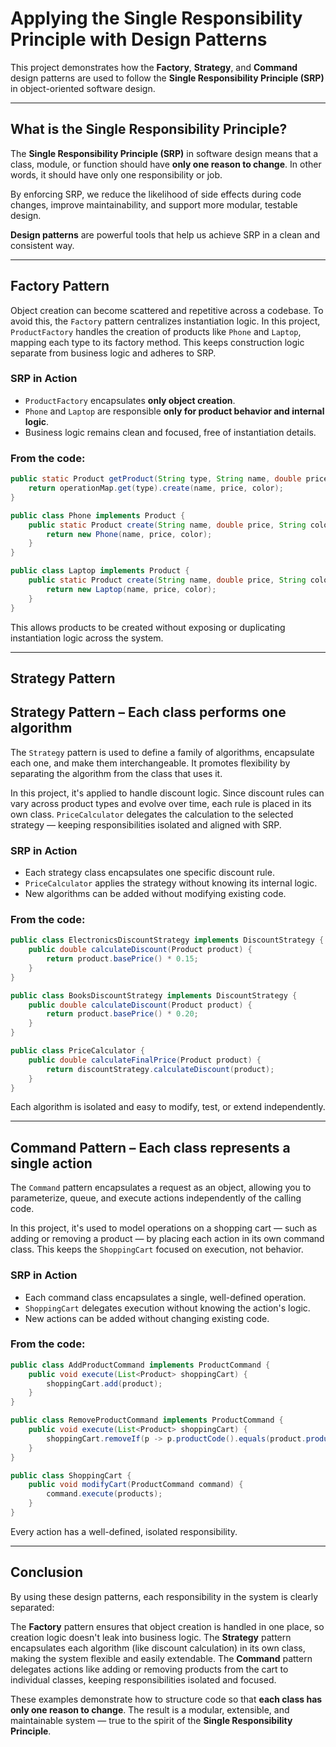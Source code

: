 # Applying the Single Responsibility Principle with Design Patterns

This project demonstrates how the **Factory**, **Strategy**, and **Command** design patterns are used to follow the **Single Responsibility Principle (SRP)** in object-oriented software design.

---

##  What is the Single Responsibility Principle?

The **Single Responsibility Principle (SRP)** in software design means that a class, module, or function should have **only one reason to change**. In other words, it should have only one responsibility or job.

By enforcing SRP, we reduce the likelihood of side effects during code changes, improve maintainability, and support more modular, testable design.

**Design patterns** are powerful tools that help us achieve SRP in a clean and consistent way.

---

## Factory Pattern 

Object creation can become scattered and repetitive across a codebase. To avoid this, the `Factory` pattern centralizes instantiation logic. In this project, `ProductFactory` handles the creation of products like `Phone` and `Laptop`, mapping each type to its factory method. This keeps construction logic separate from business logic and adheres to SRP.


###  SRP in Action

- `ProductFactory` encapsulates **only object creation**.
- `Phone` and `Laptop` are responsible **only for product behavior and internal logic**.
- Business logic remains clean and focused, free of instantiation details.

###  From the code:

```java
public static Product getProduct(String type, String name, double price, String color) {
    return operationMap.get(type).create(name, price, color);
}
```

```java
public class Phone implements Product {
    public static Product create(String name, double price, String color) {
        return new Phone(name, price, color);
    }
}
```

```java
public class Laptop implements Product {
    public static Product create(String name, double price, String color) {
        return new Laptop(name, price, color);
    }
}
```

This allows products to be created without exposing or duplicating instantiation logic across the system.

---

##  Strategy Pattern 

##  Strategy Pattern – Each class performs one algorithm

The `Strategy` pattern is used to define a family of algorithms, encapsulate each one, and make them interchangeable. It promotes flexibility by separating the algorithm from the class that uses it.

In this project, it's applied to handle discount logic. Since discount rules can vary across product types and evolve over time, each rule is placed in its own class. `PriceCalculator` delegates the calculation to the selected strategy — keeping responsibilities isolated and aligned with SRP.

###  SRP in Action

- Each strategy class encapsulates one specific discount rule.
- `PriceCalculator` applies the strategy without knowing its internal logic.
- New algorithms can be added without modifying existing code.
###  From the code:

```java
public class ElectronicsDiscountStrategy implements DiscountStrategy {
    public double calculateDiscount(Product product) {
        return product.basePrice() * 0.15;
    }
}
```

```java
public class BooksDiscountStrategy implements DiscountStrategy {
    public double calculateDiscount(Product product) {
        return product.basePrice() * 0.20;
    }
}
```

```java
public class PriceCalculator {
    public double calculateFinalPrice(Product product) {
        return discountStrategy.calculateDiscount(product);
    }
}
```

Each algorithm is isolated and easy to modify, test, or extend independently.

---

##  Command Pattern – Each class represents a single action

The `Command` pattern encapsulates a request as an object, allowing you to parameterize, queue, and execute actions independently of the calling code.

In this project, it's used to model operations on a shopping cart — such as adding or removing a product — by placing each action in its own command class. This keeps the `ShoppingCart` focused on execution, not behavior.

### SRP in Action

- Each command class encapsulates a single, well-defined operation.
- `ShoppingCart` delegates execution without knowing the action's logic.
- New actions can be added without changing existing code.

###  From the code:

```java
public class AddProductCommand implements ProductCommand {
    public void execute(List<Product> shoppingCart) {
        shoppingCart.add(product);
    }
}
```

```java
public class RemoveProductCommand implements ProductCommand {
    public void execute(List<Product> shoppingCart) {
        shoppingCart.removeIf(p -> p.productCode().equals(product.productCode()));
    }
}
```

```java
public class ShoppingCart {
    public void modifyCart(ProductCommand command) {
        command.execute(products);
    }
}
```

Every action has a well-defined, isolated responsibility.

---

## Conclusion

By using these design patterns, each responsibility in the system is clearly separated:

The **Factory** pattern ensures that object creation is handled in one place, so creation logic doesn't leak into business logic. The **Strategy** pattern encapsulates each algorithm (like discount calculation) in its own class, making the system flexible and easily extendable. The **Command** pattern delegates actions like adding or removing products from the cart to individual classes, keeping responsibilities isolated and focused.

These examples demonstrate how to structure code so that **each class has only one reason to change**. The result is a modular, extensible, and maintainable system — true to the spirit of the **Single Responsibility Principle**.
